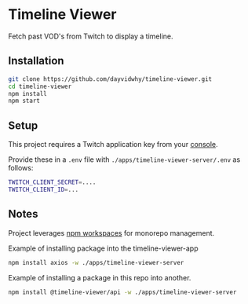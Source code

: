 # Timeline Viewer
Fetch past VOD's from Twitch to display a timeline.

## Installation
```bash
git clone https://github.com/dayvidwhy/timeline-viewer.git
cd timeline-viewer
npm install
npm start
```

## Setup
This project requires a Twitch application key from your [console](https://dev.twitch.tv/console). 

Provide these in a `.env` file with `./apps/timeline-viewer-server/.env` as follows:
```bash
TWITCH_CLIENT_SECRET=....
TWITCH_CLIENT_ID=...
```

## Notes
Project leverages [npm workspaces](https://docs.npmjs.com/cli/v7/using-npm/workspaces) for monorepo management.

Example of installing package into the timeline-viewer-app
```bash
npm install axios -w ./apps/timeline-viewer-server
```

Example of installing a package in this repo into another.
```bash
npm install @timeline-viewer/api -w ./apps/timeline-viewer-server
```